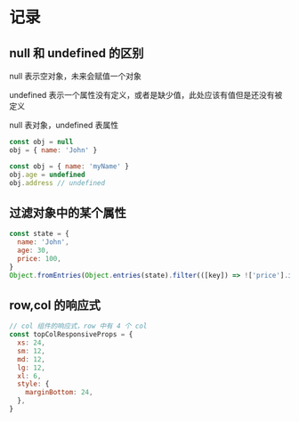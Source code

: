 # 记录

## null 和 undefined 的区别

null 表示空对象，未来会赋值一个对象

undefined 表示一个属性没有定义，或者是缺少值，此处应该有值但是还没有被定义

null 表对象，undefined 表属性

```js
const obj = null
obj = { name: 'John' }

const obj = { name: 'myName' }
obj.age = undefined
obj.address // undefined
```

## 过滤对象中的某个属性

```js
const state = {
  name: 'John',
  age: 30,
  price: 100,
}
Object.fromEntries(Object.entries(state).filter(([key]) => !['price'].includes(key)))
```

## row,col 的响应式

```js
// col 组件的响应式，row 中有 4 个 col
const topColResponsiveProps = {
  xs: 24,
  sm: 12,
  md: 12,
  lg: 12,
  xl: 6,
  style: {
    marginBottom: 24,
  },
}
```
